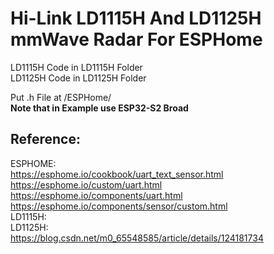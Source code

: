 # Hi-Link LD1115H And LD1125H mmWave Radar For ESPHome

LD1115H Code in LD1115H Folder  
LD1125H Code in LD1125H Folder  

Put .h File at /ESPHome/  
**Note that in Example use ESP32-S2 Broad**

## Reference:  
  ESPHOME:  
    <https://esphome.io/cookbook/uart_text_sensor.html>  
    https://esphome.io/custom/uart.html  
    https://esphome.io/components/uart.html  
    https://esphome.io/components/sensor/custom.html  
  LD1115H:  
  LD1125H:  
    https://blog.csdn.net/m0_65548585/article/details/124181734  
